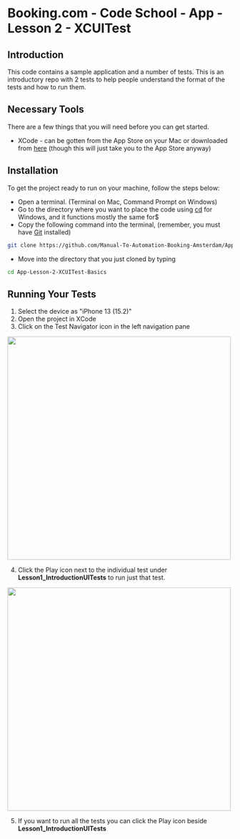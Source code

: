 # Booking.com - Code School - App - Lesson 2 - XCUITest

## Introduction

This code contains a sample application and a number of tests. This is an introductory repo with 2 tests to help people understand the format of the tests and how to run them.

## Necessary Tools

There are a few things that you will need before you can get started.

* XCode - can be gotten from the App Store on your Mac or downloaded from [here](https://developer.apple.com/xcode/resources/) (though this will just take you to the App Store anyway)

## Installation

To get the project ready to run on your machine, follow the steps below:

* Open a terminal. (Terminal on Mac, Command Prompt on Windows)
* Go to the directory where you want to place the code using [cd](https://docs.microsoft.com/en-us/windows-server/administration/windows-commands/cd) for Windows, and it functions mostly the same for$
* Copy the following command into the terminal, (remember, you must have [Git](https://git-scm.com/downloads) installed)
```sh
git clone https://github.com/Manual-To-Automation-Booking-Amsterdam/App-Lesson-2-XCUITest-Basics.git
```
* Move into the directory that you just cloned by typing
```sh
cd App-Lesson-2-XCUITest-Basics
```

## Running Your Tests

1. Select the device as "iPhone 13 (15.2)"
2. Open the project in XCode
3. Click on the Test Navigator icon in the left navigation pane

<img src="https://i.imgur.com/HgpG590.png" height="500" width="500"/>

4. Click the Play icon next to the individual test under <b>Lesson1_IntroductionUITests</b> to run just that test.

<img src="https://i.imgur.com/dyAbFxh.png" height="500" width="500"/>

5. If you want to run all the tests you can click the Play icon beside <b>Lesson1_IntroductionUITests</b>
